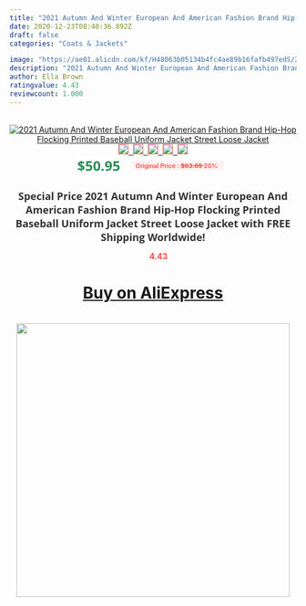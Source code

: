 ```yaml
---
title: "2021 Autumn And Winter European And American Fashion Brand Hip-Hop Flocking Printed Baseball Uniform Jacket Street Loose Jacket"
date: 2020-12-23T08:40:36.892Z
draft: false
categories: "Coats & Jackets"

image: "https://ae01.alicdn.com/kf/H48063b05134b4fc4ae89b16fafb497edS/2021-Autumn-And-Winter-European-And-American-Fashion-Brand-Hip-Hop-Flocking-Printed-Baseball-Uniform-Jacket.jpg"
description: "2021 Autumn And Winter European And American Fashion Brand Hip-Hop Flocking Printed Baseball Uniform Jacket Street Loose Jacket"
author: Ella Brown
ratingvalue: 4.43
reviewcount: 1.000
---
```

<br>
<div style="text-align: center;">
<a href="https://s.click.aliexpress.com/e/_AKDlXX" target="_blank" rel="nofollow noopener noreferrer"><img alt="2021 Autumn And Winter European And American Fashion Brand Hip-Hop Flocking Printed Baseball Uniform Jacket Street Loose Jacket" class="magnifier-image" src="https://ae01.alicdn.com/kf/H48063b05134b4fc4ae89b16fafb497edS/2021-Autumn-And-Winter-European-And-American-Fashion-Brand-Hip-Hop-Flocking-Printed-Baseball-Uniform-Jacket.jpg_640x640.jpg">
<br>
<img style="border:1px solid salmon" src="https://ae01.alicdn.com/kf/H48063b05134b4fc4ae89b16fafb497edS/2021-Autumn-And-Winter-European-And-American-Fashion-Brand-Hip-Hop-Flocking-Printed-Baseball-Uniform-Jacket.jpg_120x120.jpg">&nbsp;&nbsp;<img style="border:1px solid salmon" src="https://ae01.alicdn.com/kf/He0ecf9ea44fe401e905f7ea934b81188G/2021-Autumn-And-Winter-European-And-American-Fashion-Brand-Hip-Hop-Flocking-Printed-Baseball-Uniform-Jacket.jpg_120x120.jpg">&nbsp;&nbsp;<img style="border:1px solid salmon" src="https://ae01.alicdn.com/kf/H6c278b868b6b4bd9881f03ea8bf54714W/2021-Autumn-And-Winter-European-And-American-Fashion-Brand-Hip-Hop-Flocking-Printed-Baseball-Uniform-Jacket.jpg_120x120.jpg">&nbsp;&nbsp;<img style="border:1px solid salmon" src="https://ae01.alicdn.com/kf/Hb20a897eb807422db550c1dde5f20d754/2021-Autumn-And-Winter-European-And-American-Fashion-Brand-Hip-Hop-Flocking-Printed-Baseball-Uniform-Jacket.jpg_120x120.jpg">&nbsp;&nbsp;<img style="border:1px solid salmon" src="https://ae01.alicdn.com/kf/H971e99ae109245c49238b8765140f90fs/2021-Autumn-And-Winter-European-And-American-Fashion-Brand-Hip-Hop-Flocking-Printed-Baseball-Uniform-Jacket.jpg_120x120.jpg"></a></div><br0>
<div style="text-align: center;"><span style="background-color: white; border: 0px; box-sizing: border-box; color: seagreen; display: inline-block; font-family: &quot;open sans&quot; , &quot;arial&quot; , &quot;helvetica&quot; , sans-serif , &quot;heiti&quot;; font-size: 24px; font-stretch: inherit; font-weight: 700; line-height: inherit; margin: 0px 10px 0px 0px; padding: 0px; vertical-align: middle;">$50.95 </span>
<span style="background: rgb(255 , 241 , 241); border-radius: 3px; border: 0px; box-sizing: border-box; color: #ff4747; display: inline-block; font-family: inherit; font-size: 12px; font-stretch: inherit; font-style: inherit; font-variant: inherit; font-weight: 600; line-height: inherit; margin: 0px; padding: 2px 5px; transform: scale(0.9); vertical-align: middle;">Original Price : <b style="text-decoration: line-through;">$63.69 </b> 20%&nbsp;&nbsp;</span></div>
<h1 style="color: #333333; display: inline-block; font-family: &quot;open sans&quot; , &quot;arial&quot; , &quot;helvetica&quot; , sans-serif , &quot;heiti&quot;; font-size: 18px; font-stretch: inherit; font-weight: 700; text-align: center;">Special Price 2021 Autumn And Winter European And American Fashion Brand Hip-Hop Flocking Printed Baseball Uniform Jacket Street Loose Jacket with FREE Shipping Worldwide!</h1>
<div style="color: #ff4747; text-align: center;">
<img src="https://4.bp.blogspot.com/-M0ZcTcb-5uY/XleCXlxnR4I/AAAAAAAAAEc/OrjgMkXV1oMQFaCRZj5HQwOCBcu3w1FegCPcBGAYYCw/s1600/star.png" style="height: 15px;">&nbsp;<b>4.43</b></div>
<div class="button_cont" align="center"><a class="buynow_a" href="https://s.click.aliexpress.com/e/_AKDlXX" target="_blank" rel="nofollow noopener noreferrer"><H1>Buy on AliExpress</H1></a></div><br>
<div class="separator" style="clear: both; text-align: center;">
<img src="https://lh3.googleusercontent.com/-pTy5HemUv9M/XlePHvY0dAI/AAAAAAAAAE4/0nX5iRUoIWY8eMW9Dpxeirr157OZliDIgCLcBGAsYHQ/s1600/badge.gif" width="480">
</div>
